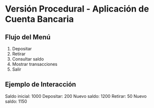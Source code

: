 # Versión Procedural - Aplicación de Cuenta Bancaria

## Flujo del Menú
1. Depositar
2. Retirar  
3. Consultar saldo
4. Mostrar transacciones
5. Salir

## Ejemplo de Interacción
Saldo inicial: 1000
Depositar: 200
Nuevo saldo: 1200
Retirar: 50
Nuevo saldo: 1150
